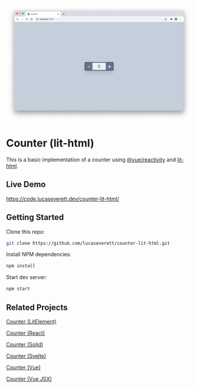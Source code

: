 <div style="text-align:center"><img src ="preview.png" /></div>

# Counter (lit-html)

This is a basic implementation of a counter using [@vue/reactivity](https://github.com/vuejs/vue-next/tree/master/packages/reactivity) and [lit-html](https://lit-html.polymer-project.org/).

## Live Demo

https://code.lucaseverett.dev/counter-lit-html/

## Getting Started

Clone this repo:

```sh
git clone https://github.com/lucaseverett/counter-lit-html.git
```

Install NPM dependencies:

```sh
npm install
```

Start dev server:

```sh
npm start
```

## Related Projects

[Counter (LitElement)](https://github.com/lucaseverett/counter-lit-element)

[Counter (React)](https://github.com/lucaseverett/counter-react)

[Counter (Solid)](https://github.com/lucaseverett/counter-solid)

[Counter (Svelte)](https://github.com/lucaseverett/counter-svelte)

[Counter (Vue)](https://github.com/lucaseverett/counter-vue)

[Counter (Vue JSX)](https://github.com/lucaseverett/counter-vue-jsx)
